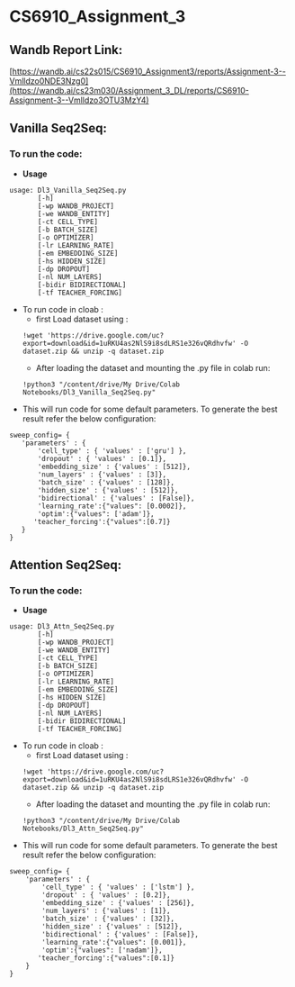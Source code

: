 # CS6910_Assignment_3

## Wandb Report Link: 
[https://wandb.ai/cs22s015/CS6910_Assignment3/reports/Assignment-3--Vmlldzo0NDE3Nzg0](https://wandb.ai/cs23m030/Assignment_3_DL/reports/CS6910-Assignment-3--Vmlldzo3OTU3MzY4)
## Vanilla Seq2Seq:
### To run the code:
- **Usage** 
```
usage: Dl3_Vanilla_Seq2Seq.py
       [-h]
       [-wp WANDB_PROJECT]
       [-we WANDB_ENTITY]
       [-ct CELL_TYPE]
       [-b BATCH_SIZE]
       [-o OPTIMIZER]
       [-lr LEARNING_RATE]
       [-em EMBEDDING_SIZE]
       [-hs HIDDEN_SIZE]
       [-dp DROPOUT]
       [-nl NUM_LAYERS]
       [-bidir BIDIRECTIONAL]
       [-tf TEACHER_FORCING]

```
 - To run code in cloab :
    - first Load dataset using :
     ```
     !wget 'https://drive.google.com/uc?export=download&id=1uRKU4as2NlS9i8sdLRS1e326vQRdhvfw' -O dataset.zip && unzip -q dataset.zip

     ```
     - After loading the dataset and mounting the .py file in colab run:
      ```
      !python3 "/content/drive/My Drive/Colab Notebooks/Dl3_Vanilla_Seq2Seq.py"
      ```
- This will run code for some default parameters. To generate the best result refer the below configuration:
 ```
 sweep_config= {
    'parameters' : {
        'cell_type' : { 'values' : ['gru'] },
        'dropout' : { 'values' : [0.1]},
        'embedding_size' : {'values' : [512]},
        'num_layers' : {'values' : [3]},
        'batch_size' : {'values' : [128]},
        'hidden_size' : {'values' : [512]},
        'bidirectional' : {'values' : [False]},
        'learning_rate':{"values": [0.0002]},
        'optim':{"values": ['adam']},
       'teacher_forcing':{"values":[0.7]}
    }
}

 ```
 
 ## Attention Seq2Seq:
### To run the code:
- **Usage** 
```
usage: Dl3_Attn_Seq2Seq.py
       [-h]
       [-wp WANDB_PROJECT]
       [-we WANDB_ENTITY]
       [-ct CELL_TYPE]
       [-b BATCH_SIZE]
       [-o OPTIMIZER]
       [-lr LEARNING_RATE]
       [-em EMBEDDING_SIZE]
       [-hs HIDDEN_SIZE]
       [-dp DROPOUT]
       [-nl NUM_LAYERS]
       [-bidir BIDIRECTIONAL]
       [-tf TEACHER_FORCING]

```
 - To run code in cloab :
    - first Load dataset using :
     ```
     !wget 'https://drive.google.com/uc?export=download&id=1uRKU4as2NlS9i8sdLRS1e326vQRdhvfw' -O dataset.zip && unzip -q dataset.zip

     ```
     - After loading the dataset and mounting the .py file in colab run:
      ```
      !python3 "/content/drive/My Drive/Colab Notebooks/Dl3_Attn_Seq2Seq.py" 
      ```
- This will run code for some default parameters. To generate the best result refer the below configuration:
```
sweep_config= {
    'parameters' : {
        'cell_type' : { 'values' : ['lstm'] },
        'dropout' : { 'values' : [0.2]},
        'embedding_size' : {'values' : [256]},
        'num_layers' : {'values' : [1]},
        'batch_size' : {'values' : [32]},
        'hidden_size' : {'values' : [512]},
        'bidirectional' : {'values' : [False]},
        'learning_rate':{"values": [0.001]},
        'optim':{"values": ['nadam']},
       'teacher_forcing':{"values":[0.1]}
    }
}

``` 
 
